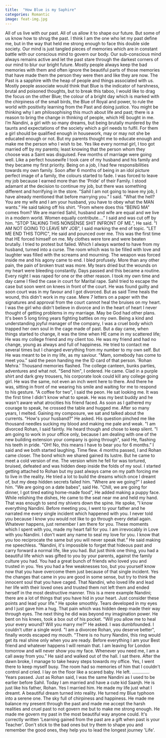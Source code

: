 ```yaml
---
title:  "How Blue is my Saphire"
categories: Romantic
image: feat-img.jpg
---
```


All of us live with our past. All of us allow it to shape our future. But some of us know how to shrug the past. I think I am the one who let my past define me, but in the way that held me strong enough to face this double side society. Our mind is just tangled pieces of memories which are in constant battle with our conscious mind to govern our body. Our sub-conscious mind always remains active and let the past stare through the darkest corners of our mind to blur our bright future. Mostly people always keep the bad memories with them and often ignore the beautiful parts of those memories that have made them the person they were then and like they are now. The Past is a sapphire with the heap of people and things associated with us. Mostly people associate would think that Blue is the indicator of harshness, brutal and poisoned thoughts, but to break this taboo, I would like to drag the focus on the other Blue; the colour of a bright day which is marked with the chirpiness of the small birds, the Blue of Royal and power, to rule the world with positivity learning from the Past and doing justice. 
You might be thinking why I am philosophising this much about life and past; there is a reason to bring the change in thinking of people, which HE bought in me. I’m Nandini, a girl with so many dreams, but being brutally murdered by the taunts and expectations of the society which a girl needs to fulfil. For them a girl should be qualified enough in housework, may or may not she be educated enough or not. But my parents thought me to educate enough and make me the person who I wish to be. Yes like every normal girl, I too got married off by my parents; least knowing that the person whom they choose was a Saint was disguised. Few months of marriage were going well. Like a perfect housewife I took care of my husband and his family and they became my first priority. Being on a job, I had few responsibilities towards my own family. Soon after 6 months of being in an idol picture perfect image of a family, the colours started to fade. I was forced to leave my job because I earned more than the 'Pride' of their Family. I stood adamant at the decision to continue my job, but there was something different and horrifying in the store.
"Sahil I am not going to leave my job, I have already mentioned that before marrying you.” I said.
"What the hell? You are my wife and I am your husband, you have to obey what the MAN wants.” He said taking off his shirt.
"From where does this “BEING MA” comes from? We are married Sahil, husband and wife are equal and we live in a modern world. Women equally contribute....” I said and was cut off by him.
"STOP TALKING THIS NONSENSE SHIT INFRONT OF ME.", He said.
"I AM NOT GOING TO LEAVE MY JOB", I said marking the end of topic.
"LET ME END THIS TOPIC", He said and pounced over me.
This was the first time that HE forced himself on me. My clothes were tore and were beaten brutally. I tried to protest but failed. Which I always wanted to have from my husband, turned into a curse. The room which was to be filled with love and laughter was filled with the screams and mourning. The weapon was forced inside me and his agony came to end. I bled profusely. More than any other pain, the pain of broken trust was more. My tears dried but the wounds on my heart were bleeding constantly. Days passed and this became a routine. Every night I was raped for one or the other reason. I took my own time and day came I filed the case in court for Marital rape. Sahil tried to escape the case but soon went on knees in front of the court. He was found guilty and soon court was in my favour and I got divorced.
But as said Time heals the wound, this didn't work in my case. Mere 7 letters on a paper with the signatures and approval from the court cannot heal the bruises on my heart. I was the girl who didn't believe in divorce and in the heart of heart I never thought of getting problems in my marriage. May be God had other plans. It's been 5 long tiring years fighting battles on my own. Being a kind and understanding joyful manager of the company, I was a cruel body which trapped her own soul in the cage made of past. But a day came, when things started to change, it was the time when HE came in my scattered life; 
He was my college friend and my client too. He was my friend and had no change, young as always and full of happiness. He tried to contact me several times but I changed everything from my number to my own self. But He was meant to be in my life, as my saviour.
"Mam, somebody has come to meet you.” said the peon handing me the ID card of that person.
'Rohan Mehra.'
Thousand memories flashed. The college canteen, bunks parties, adventures and what not.
"Send him", I ordered.
He came. Clad in a purple shirt and dark grey trousers, his corporate look could kill any college going girl. He was the same, not even an inch went here to there. And there he was, sitting in front of me wearing his smile and waiting for me to respond to his gesture.
"A coffee for two", I said the peon.
He sat looking me. It was the first time I didn't know what to speak. He was my best buddy and he wasn't aware what atrocities his friend faced. As soon as I gathered my courage to speak, he crossed the table and hugged me. After so many years, I melted. Gaining my composure, we sat and talked about the currents.
"How's your husband?” He asked. His question pinched me like thousand needles sucking my blood and making me pale and weak.
"I am divorced Rohan, I said faintly. He heard though and chose to keep silent.
"I am going to work in your office only, because I am dealing with one of the new building extension your company is going through", said He, flashing his teeth in pride.
"OH! No, this means I have to bear you for 6 months.” I said and we both started laughing.
Time flew. 4 months passed, I and Rohan came closer. The bond which we shared gained its lustre. But he came to meet a cold version of me. The version whim he fell for was tortured, bruised, defeated and was hidden deep inside the folds of my soul. I started getting attached to Rohan but my past always came on my path forcing me to live in the reality. He tried a lot to build the dreams which once I dreamt of, but my deep hidden secrets failed him.
"Where are we going?” I asked him.
"We are going on a date babes", said He. 
"Chill, we are going for dinner, I got tired eating home-made food", He added making a puppy face.
While relishing the dishes, He came to the seat near me and held my hand. That was enough to send my shivers down the spine. He spoke,
"I know everything Nandini. Before meeting you, I went to your father and he narrated me every single incident which happened with you. I never told you because I know you would not like to go through every detail again. Whatever happens, just remember I am there for you. These moments which I spent with you, made my heart fall for you. I am irrevocably in Love with you Nandini. I don't want any name to seal my love for you. I know that you too reciprocate the same but you will never speak that.” He said making me speechless.
"Nandini, it's impossible to forget that hideous past and carry forward a normal life, like you had. But just think one thing, you had a beautiful life which was gifted to you by your parents, against the family culture you had. You had a great bunch of friends who loved you and trusted in you. Yes you had a few weaknesses too, but you yourself know now that you have overcome them just because of that single incident. Yes the changes that came in you are good in some sense, but try to think the innocent soul that you have caged. That Nandini, who loved life and lead her life with their loved ones and trusted them not left them and ended herself in the most destructive manner. This is a mere example Nandini; there are a lot of things that you have hid in your heart. Just consider these points and lead your life.” He spoke smoothly.
Tears developed in my eyes and I just gave him a hug. That pain which was hidden deep made their way through eyes. The next thing he did was beyond my imagination power. He bent on his knees, took a box out of his pocket.
"Will you allow me to heal your every wound? Will you marry me?" He asked.
I was dumbfounded. I couldn't utter a single word. 
"I am a divorcee Rohan, you deserve better", finally words escaped my mouth.
"There is no hurry Nandini, this ring would get its real shine only when you are ready. Before everything I am your Best friend and whatever happens I will remain that. I am leaving for London tomorrow and will never show you my face. Whenever you need me, I am a call away from you.” He said and walked out of the hall.
I sat there. After the dawn broke, I manage to take heavy steps towards my office. Yes, I went there to keep myself busy. The room had so memories of him that I couldn't control and cried. I lay on the floor like a scared baby. He left.
..............
Years passed. Just as Rohan said, I was the same Nandini as I used to be earlier before Sahil. Today I am married and have a cute kid Saanjh. He is just like his father, Rohan. Yes I married him. He made my life just what I dreamt. A beautiful dream turned into reality. He turned my Blue typhoon into a serene one. The sky full of chirpiness and happiness. He made me balance my present through the past and made me accept the harsh realities and cruel past to not govern me but to make me strong enough. He made me govern my past in the most beautiful way anyone could. It's correctly written
'Learning gained from the past are a gift when past is your Teacher'. Don't stick to the bad ones but try them to shape you and remember the good ones, they help you to lead the longest journey 'Life'.
